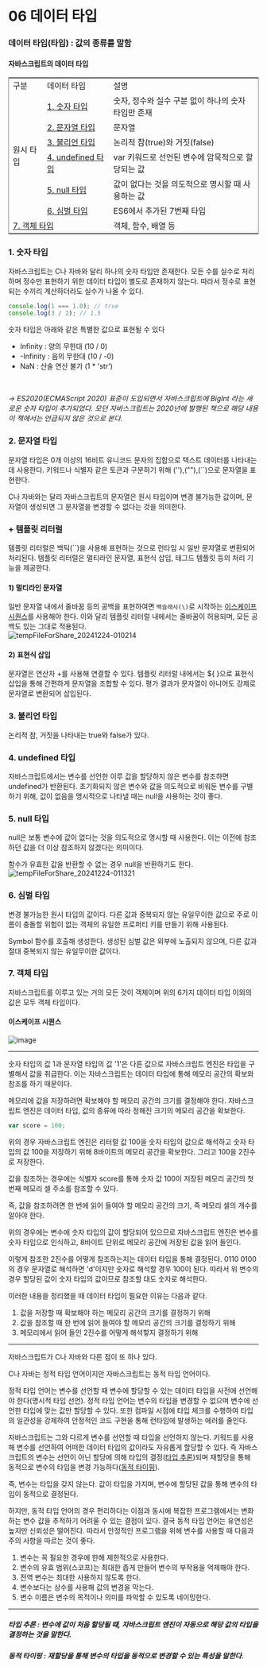 # 06 데이터 타입

### 데이터 타입(타입) : 값의 종류를 말함

#### 자바스크립트의 데이터 타입

<table style="border:1px solid gray">
    <tr>
        <td>구분</td>
        <td>데이터 타입</td>
        <td>설명</td>
    </tr>
    <tr>
        <td rowspan="6">원시 타입</td>
        <td><a href="#1. 숫자 타입">1. 숫자 타입</a></td>
        <td>숫자, 정수와 실수 구분 없이 하나의 숫자 타입만 존재</td>
    </tr>
    <tr>
        <td><a href="#2. 문자열 타입">2. 문자열 타입</a></td>
        <td>문자열</td>
    </tr>
    <tr>
        <td><a href="#3. 불리언 타입">3. 불리언 타입</a></td>
        <td>논리적 참(true)와 거짓(false)</td>
    </tr>
    <tr>
        <td><a href="#4. undefined 타입">4. undefined 타입</a></td>
        <td>var 키워드로 선언된 변수에 암묵적으로 할당되는 값</td>
    </tr>
    <tr>
        <td><a href="#5. null 타입">5. null 타입</a></td>
        <td>값이 없다는 것을 의도적으로 명시할 때 사용하는 값</td>
    </tr>
    <tr>
        <td><a href="#6. 심벌 타입">6. 심벌 타입</a></td>
        <td>ES6에서 추가된 7번째 타입</td>
    </tr>
    <tr>
        <td colspan="2"><a href="#7. 객체 타입">7. 객체 타입</a></td>
        <td>객체, 함수, 배열 등</td>
    </tr>
</table>

<h3 id="1. 숫자 타입">1. 숫자 타입</h3>

자바스크립트는 C나 자바와 달리 하나의 숫자 타입만 존재한다. 모든 수를 실수로 처리하며 정수만 표현하기 위한 데이터 타입이 별도로 존재하지 않는다. 따라서 정수로 표현되는 수끼리 계산하더라도 실수가 나올 수 있다.

```js
console.log(1 === 1.0); // true
console.log(3 / 2); // 1.5
```

숫자 타입은 아래와 같은 특별한 값으로 표현될 수 있다

- Infinity : 양의 무한대 (10 / 0)
- -Infinity : 음의 무한대 (10 / -0)
- NaN : 산술 연산 불가 (1 \* 'str')

</br>

_-> ES2020(ECMAScript 2020) 표준이 도입되면서 자바스크립트에 BigInt 라는 새로운 숫자 타입이 추가되었다. 모던 자바스크립트는 2020년에 발행된 책으로 해당 내용이 책에서는 언급되지 않은 것으로 본다._

<h3 id="2. 문자열 타입">2. 문자열 타입</h3>

문자열 타입은 0개 이상의 16비트 유니코드 문자의 집합으로 텍스트 데이터를 나타내는 데 사용한다. 키워드나 식별자 같은 토큰과 구분하기 위해 (''),(""),(``)으로 문자열을 표현한다.

C나 자바와는 달리 자바스크립트의 문자열은 원시 타입이며 변경 불가능한 값이며, 문자열이 생성되면 그 문자열을 변경할 수 없다는 것을 의미한다.

### + 템플릿 리터럴

템플릿 리터럴은 백틱(``)을 사용해 표현하는 것으로 런타임 시 일반 문자열로 변환되어 처리된다. 템플릿 리터럴은 멀티라인 문자열, 표현식 삽입, 태그드 템플릿 등의 처리 기능을 제공한다.

#### 1) 멀티라인 문자열

일반 문자열 내에서 줄바꿈 등의 공백을 표현하여면 `백슬래시(\)`로 시작하는 [이스케이프 시퀀스](#이스케이프-시퀀스)를 사용해야 한다. 이와 달리 템플릿 리터럴 내에서는 줄바꿈이 허용되며, 모든 공백도 있는 그대로 적용된다.  
![tempFileForShare_20241224-010214](https://github.com/user-attachments/assets/4a26c8bb-8509-4d5e-873e-245896e30b64)

#### 2) 표현식 삽입

문자열은 연산자 +를 사용해 연결할 수 있다. 템플릿 리터럴 내에서는 ${ }으로 표현식 삽입을 통해 간편하게 문자열을 조합할 수 있다. 평가 결과가 문자열이 아니어도 강제로 문자열로 변환되어 삽입된다.

<h3 id="3. 불리언 타입">3. 불리언 타입</h3>

논리적 참, 거짓을 나타내는 true와 false가 있다.

<h3 id="4. undefined 타입">4. undefined 타입</h3>

자바스크립트에서는 변수를 선언한 이루 값을 할당하지 않은 변수를 참조하면 undefined가 반환된다. 초기화되지 않은 변수와 값을 의도적으로 비워둔 변수를 구별하기 위해, 값이 없음을 명시적으로 나타낼 때는 null을 사용하는 것이 좋다.

<h3 id="5. null 타입">5. null 타입</h3>

null은 보통 변수에 값이 없다는 것을 의도적으로 명시할 때 사용한다. 이는 이전에 참조하던 값을 더 이상 참조하지 않겠다는 의미이다.

함수가 유효한 값을 반환할 수 없는 경우 null을 반환하기도 한다.
![tempFileForShare_20241224-011321](https://github.com/user-attachments/assets/00171aaa-5a84-437a-82de-2b8370481ea8)

<h3 id="6. 심벌 타입">6. 심벌 타입</h3>

변경 불가능한 원시 타입의 값이다. 다른 값과 중복되지 않는 유일무이한 값으로 주로 이름이 충돌할 위험이 없는 객체의 유일한 프로퍼티 키를 만들기 위해 사용된다.

Symbol 함수를 호출해 생성한다. 생성된 심벌 값은 외부에 노출되지 않으며, 다른 값과 절대 중복되지 않는 유일무이한 값이다.

<h3 id="7. 객체 타입">7. 객체 타입</h3>

자바스크립트를 이루고 있는 거의 모든 것이 객체이며 위의 6가지 데이터 타입 이외의 값은 모두 객체 타입이다.

#### 이스케이프 시퀀스

![image](https://github.com/user-attachments/assets/f9dbd18c-351c-405e-809a-7cb08f755dad)

---

숫자 타입의 값 1과 문자열 타입의 값 '1'은 다른 값으로 자바스크립트 엔진은 타입을 구별해서 값을 취급한다. 이는 자바스크립트는 데이터 타입에 통해 메모리 공간의 확보와 참조를 하기 때문이다.

메모리에 값을 저장하려면 확보해야 할 메모리 공간의 크기를 결정해야 한다. 자바스크립트 엔진은 데이터 타입, 값의 종류에 따라 정해진 크기의 메모리 공간을 확보한다.

```js
var score = 100;
```

위의 경우 자바스크립트 엔진은 리터럴 값 100을 숫자 타입의 값으로 해석하고 숫자 타입의 값 100을 저장하기 위해 8바이트의 메모리 공간을 확보한다. 그리고 100을 2진수로 저장한다.

값을 참조하는 경우에는 식별자 score를 통해 숫자 값 100이 저장된 메모리 공간의 첫 번째 메모리 셀 주소를 참조할 수 있다.

즉, 값을 참조하려면 한 번에 읽어 들여야 할 메모리 공간의 크기, 즉 메모리 셀의 개수를 알아야 한다.

위의 경우에는 변수에 숫자 타입의 값이 할당되어 있으므로 자바스크립트 엔진은 변수를 숫자 타입으로 인식하고, 8바이트 단위로 메모리 공간에 저장된 값을 읽어 들인다.

이렇게 참조한 2진수를 어떻게 참조하는지는 데이터 타입을 통해 결정된다. 0110 0100의 경우 문자열로 해석하면 'd'이지만 숫자로 해석할 경우 100이 된다. 따라서 위 변수의 경우 할당된 값이 숫자 타입의 값이므로 참조할 대도 숫자로 해석한다.

이러한 내용을 정리했을 때 데이터 타입이 필요한 이유는 다음과 같다.

1. 값을 저장할 때 확보해야 하는 메모리 공간의 크기를 결정하기 위해
2. 값을 참조할 때 한 번에 읽어 들여야 할 메모리 공간의 크기를 결정하기 위해
3. 메모리에서 읽어 들인 2진수를 어떻게 해석핳지 결정하기 위해

---

자바스크립트가 C나 자바와 다른 점이 또 하나 있다.

C나 자바는 정적 타입 언어이지만 자바스크립트는 동적 타입 언어이다.

정적 타입 언어는 변수를 선언할 때 변수에 할당할 수 있는 데이터 타입을 사전에 선언해야 한다(명시적 타입 선언). 정적 타입 언어는 변수의 타입을 변경할 수 없으며 변수에 선언한 타입에 맞는 값만 할당할 수 있다. 또한 컴파일 시점에 타입 체크를 수행하여 타입의 일관성을 강제하여 안정적인 코드 구현을 통해 런타임에 발생하는 에러를 줄인다.

자바스크립트는 그와 다르게 변수를 선언할 때 타입을 선언하지 않는다. 키워드를 사용해 변수를 선언하여 어떠한 데이터 타입의 값이라도 자유롭게 할당할 수 있다. 즉 자바스크립트의 변수는 선언이 아닌 할당에 의해 타입의 결정([타입 추론](#타입-추론--변수에-값이-처음-할당될-때-자바스크립트-엔진이-자동으로-해당-값의-타입을-결정하는-것을-말한다))되며 재할당을 통해 동적으로 변수의 타입을 변경 가능하다([동적 타이핑](#동적-타이핑--재할당을-통해-변수의-타입을-동적으로-변경할-수-있는-특성을-말한다)).

즉, 변수는 타입을 갖지 않는다. 값이 타입을 가지며, 변수에 할당된 값을 통해 변수의 타입이 동적으로 결정된다.

하지만, 동적 타입 언어의 경우 편리하다는 이점과 동시에 복잡한 프로그램에서는 변화하는 변수 값을 추적하기 어려울 수 있는 결점이 있다. 결국 동적 타입 언어는 유연성은 높지만 신뢰성은 떨어진다. 따라서 안정적인 프로그램을 위헤 변수를 사용할 때 다음과 주의 사항을 따르는 것이 좋다.

1. 변수는 꼭 필요한 경우에 한해 제한적으로 사용한다.
2. 변수의 유효 범위(스코프)는 최대한 좁게 만들어 변수의 부작용을 억제해야 한다.
3. 전역 변수는 최대한 사용하지 않도록 한다. 
4. 변수보다는 상수를 사용해 값의 변경을 막는다.
5. 변수 이름은 변수의 목적이나 의미를 파악할 수 있도록 네이밍한다.

---

##### 타입 추론 : 변수에 값이 처음 할당될 때, 자바스크립트 엔진이 자동으로 해당 값의 타입을 결정하는 것을 말한다.

##### 동적 타이핑 : 재할당을 통해 변수의 타입을 동적으로 변경할 수 있는 특성을 말한다.
